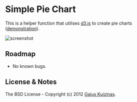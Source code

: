 # Simple Pie Chart

This is a helper function that utilises [d3.js](http://d3js.org/) to create pie charts ([demonstration](https://dev.anuary.com/858b33b7-bd66-507b-a9f1-533e4de79ba3/)).

![screenshot](https://raw.github.com/gajus/pie-chart/master/screenshot.png)

## Roadmap

* No known bugs.

## License & Notes

The BSD License - Copyright (c) 2012 [Gajus Kuizinas](http://anuary.com/gajus).